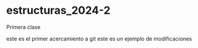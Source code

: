 # estructuras_2024-2

Primera clase

este es el primer acercamiento a git
este es un ejemplo de modificaciones
